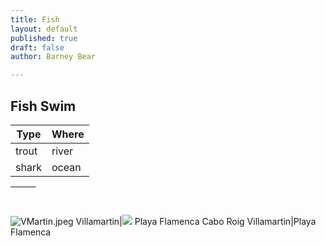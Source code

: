 ```yaml
---
title: Fish
layout: default
published: true
draft: false
author: Barney Bear

---
```

## Fish Swim ##

Type|Where
-|-
trout|river
shark|ocean


&nbsp;| &nbsp;
-|-
![VMartin.jpeg](http://forestry.io/sites/5vz8mzbei02yaq/image/%2Fimages%2FVMartin.jpeg)
Villamartin|![](http://lh3.googleusercontent.com/-lHglhmh5Bwg/VMlFJjWp7iI/AAAAAAAAGN0/8YU6YUKdgcg/s0/1a.jpg)
Playa Flamenca Cabo Roig
Villamartin|Playa Flamenca

